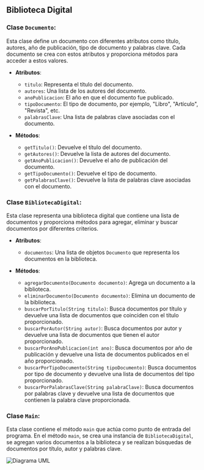 ## Biblioteca Digital

### Clase `Documento`:

Esta clase define un documento con diferentes atributos como título, autores, año de publicación, tipo de documento y palabras clave. Cada documento se crea con estos atributos y proporciona métodos para acceder a estos valores.

- **Atributos**:
    - `titulo`: Representa el título del documento.
    - `autores`: Una lista de los autores del documento.
    - `anoPublicacion`: El año en que el documento fue publicado.
    - `tipoDocumento`: El tipo de documento, por ejemplo, "Libro", "Artículo", "Revista", etc.
    - `palabrasClave`: Una lista de palabras clave asociadas con el documento.

- **Métodos**:
    - `getTitulo()`: Devuelve el título del documento.
    - `getAutores()`: Devuelve la lista de autores del documento.
    - `getAnoPublicacion()`: Devuelve el año de publicación del documento.
    - `getTipoDocumento()`: Devuelve el tipo de documento.
    - `getPalabrasClave()`: Devuelve la lista de palabras clave asociadas con el documento.

### Clase `BibliotecaDigital`:

Esta clase representa una biblioteca digital que contiene una lista de documentos y proporciona métodos para agregar, eliminar y buscar documentos por diferentes criterios.

- **Atributos**:
    - `documentos`: Una lista de objetos `Documento` que representa los documentos en la biblioteca.

- **Métodos**:
    - `agregarDocumento(Documento documento)`: Agrega un documento a la biblioteca.
    - `eliminarDocumento(Documento documento)`: Elimina un documento de la biblioteca.
    - `buscarPorTitulo(String titulo)`: Busca documentos por título y devuelve una lista de documentos que coinciden con el título proporcionado.
    - `buscarPorAutor(String autor)`: Busca documentos por autor y devuelve una lista de documentos que tienen el autor proporcionado.
    - `buscarPorAnoPublicacion(int ano)`: Busca documentos por año de publicación y devuelve una lista de documentos publicados en el año proporcionado.
    - `buscarPorTipoDocumento(String tipoDocumento)`: Busca documentos por tipo de documento y devuelve una lista de documentos del tipo proporcionado.
    - `buscarPorPalabrasClave(String palabraClave)`: Busca documentos por palabras clave y devuelve una lista de documentos que contienen la palabra clave proporcionada.

### Clase `Main`:

Esta clase contiene el método `main` que actúa como punto de entrada del programa. En el método `main`, se crea una instancia de `BibliotecaDigital`, se agregan varios documentos a la biblioteca y se realizan búsquedas de documentos por título, autor y palabras clave.

![Diagrama UML](C:\Users\lydia\OneDrive\Escritorio\reto003UML.png)

